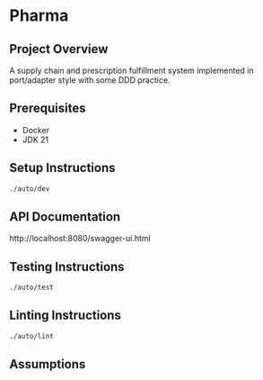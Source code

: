 # Pharma

## Project Overview

A supply chain and prescription fulfillment system implemented in port/adapter style with some DDD practice.

## Prerequisites

* Docker
* JDK 21

## Setup Instructions

```bash
./auto/dev
```

## API Documentation

http://localhost:8080/swagger-ui.html

## Testing Instructions

```bash
./auto/test
```

## Linting Instructions

```bash
./auto/lint
```

## Assumptions